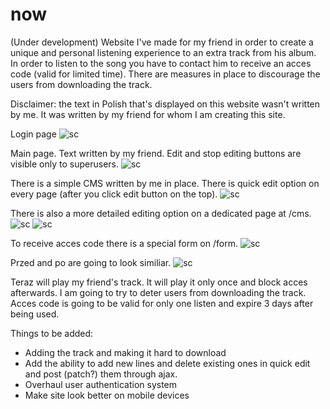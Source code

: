 # now
(Under development) Website I've made for my friend in order to create a unique and personal listening experience to an extra track from his album. In order to listen to the song you have to contact him to receive an acces code (valid for limited time). There are measures in place to discourage the users from downloading the track.

Disclaimer: the text in Polish that's displayed on this website wasn't written by me. It was written by my friend for whom I am creating this site.

Login page
![sc](https://i.imgur.com/Z8udVrO.png)

Main page. Text written by my friend. Edit and stop editing buttons are visible only to superusers.
![sc](https://i.imgur.com/T6hlp3d.png)

There is a simple CMS written by me in place. There is quick edit option on every page (after you click edit button on the top).
![sc](https://i.imgur.com/jhflHeR.png)

There is also a more detailed editing option on a dedicated page at /cms.
![sc](https://i.imgur.com/QeLiIni.png)
![sc](https://i.imgur.com/tX23qr5.png)

To receive acces code there is a special form on /form.
![sc](https://i.imgur.com/pRadSUe.png)

Przed and po are going to look similiar.
![sc](https://i.imgur.com/dRK5tft.png)

Teraz will play my friend's track. It will play it only once and block acces afterwards. I am going to try to deter users from downloading the track.
Acces code is going to be valid for only one listen and expire 3 days after being used.

Things to be added:
 - Adding the track and making it hard to download
 - Add the ability to add new lines and delete existing ones in quick edit and post (patch?) them through ajax.
 - Overhaul user authentication system
 - Make site look better on mobile devices
